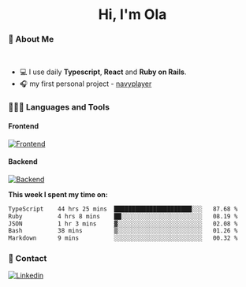 <h1 align="center">Hi, I'm Ola</h1>

### 💅 About Me

<br/>

- 💻 I use daily **Typescript**, **React** and **Ruby on Rails**.
- 🎧 my first personal project - [navyplayer](https://navyplayer.netlify.app/)

### 👩🏻‍💻 Languages and Tools

#### Frontend

[![Frontend](https://skillicons.dev/icons?i=react,nextjs,ts,js,html,css,scss,tailwind)](https://skillicons.dev)

#### Backend
[![Backend](https://skillicons.dev/icons?i=nodejs,express,nestjs,rails,graphql)](https://skillicons.dev)

**This week I spent my time on:**

<!--START_SECTION:waka-->

```txt
TypeScript    44 hrs 25 mins  ██████████████████████░░░   87.68 %
Ruby          4 hrs 8 mins    ██░░░░░░░░░░░░░░░░░░░░░░░   08.19 %
JSON          1 hr 3 mins     ▓░░░░░░░░░░░░░░░░░░░░░░░░   02.08 %
Bash          38 mins         ▒░░░░░░░░░░░░░░░░░░░░░░░░   01.26 %
Markdown      9 mins          ░░░░░░░░░░░░░░░░░░░░░░░░░   00.32 %
```

<!--END_SECTION:waka-->

### 📨 Contact
  
[![Linkedin](https://skillicons.dev/icons?i=linkedin)](https://linkedin.com/in/aleksandra-kamińska)
